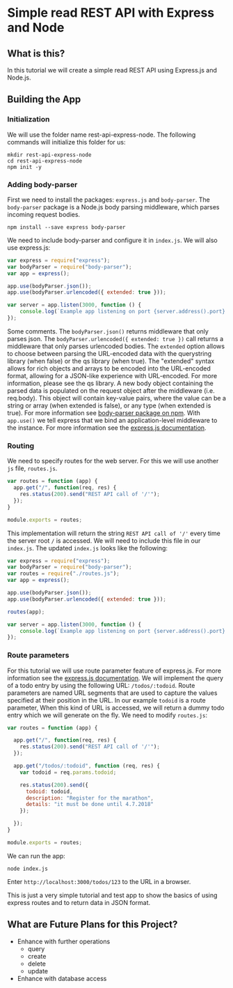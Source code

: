 # Simple read REST API with Express and Node

## What is this?
In this tutorial we will create a simple read REST API using Express.js and Node.js.

## Building the App

### Initialization
We will use the folder name rest-api-express-node. The following commands will initialize this folder for us:

```
mkdir rest-api-express-node
cd rest-api-express-node
npm init -y
```

### Adding body-parser
First we need to install the packages: `express.js` and `body-parser`. The `body-parser` package is a Node.js body parsing middleware, which parses incoming request bodies.

```
npm install --save express body-parser
```

We need to include body-parser and configure it in `index.js`. We will also use express.js:

```javascript
var express = require("express");
var bodyParser = require("body-parser");
var app = express();

app.use(bodyParser.json());
app.use(bodyParser.urlencoded({ extended: true }));

var server = app.listen(3000, function () {
    console.log(`Example app listening on port {server.address().port}!`);
});
```

Some comments.
The `bodyParser.json()` returns middleware that only parses json. The `bodyParser.urlencoded({ extended: true })` call returns a middleware that only parses urlencoded bodies. The `extended` option allows to choose between parsing the URL-encoded data with the querystring library (when false) or the qs library (when true). The "extended" syntax allows for rich objects and arrays to be encoded into the URL-encoded format, allowing for a JSON-like experience with URL-encoded. For more information, please see the qs library. A new body object containing the parsed data is populated on the request object after the middleware (i.e. req.body). This object will contain key-value pairs, where the value can be a string or array (when extended is false), or any type (when extended is true). For more information see [body-parser package on npm](https://www.npmjs.com/package/body-parser).
With `app.use()` we tell express that we bind an application-level middleware to the instance. For more information see the [express.js documentation](http://expressjs.com/en/guide/using-middleware.html).

### Routing
We need to specify routes for the web server. For this we will use another `js` file, `routes.js`.

```javascript
var routes = function (app) {
  app.get("/", function(req, res) {
    res.status(200).send("REST API call of '/'");
  });
}

module.exports = routes;
```

This implementation will return the string `REST API call of '/'` every time the server root `/` is accessed.
We will need to include this file in our `index.js`. The updated `index.js` looks like the following:

```javascript
var express = require("express");
var bodyParser = require("body-parser");
var routes = require("./routes.js");
var app = express();

app.use(bodyParser.json());
app.use(bodyParser.urlencoded({ extended: true }));

routes(app);

var server = app.listen(3000, function () {
    console.log(`Example app listening on port {server.address().port}!`);
});
```

### Route parameters
For this tutorial we will use route parameter feature of express.js. For more information see the [express.js documentation](http://expressjs.com/en/guide/routing.html).
We will implement the query of a todo entry by using the following URL: `/todos/:todoid`.
Route parameters are named URL segments that are used to capture the values specified at their position in the URL. In our example `todoid` is a route parameter,
When this kind of URL is accessed, we will return a dummy todo entry which we will generate on the fly.
We need to modify `routes.js`:

```javascript
var routes = function (app) {

  app.get("/", function(req, res) {
    res.status(200).send("REST API call of '/'");
  });

  app.get("/todos/:todoid", function (req, res) {
    var todoid = req.params.todoid;

    res.status(200).send({
      todoid: todoid,
      description: "Register for the marathon",
      details: "it must be done until 4.7.2018"
    });

  });
}

module.exports = routes;
```

We can run the app:

```
node index.js
```

Enter `http://localhost:3000/todos/123` to the URL in a browser.

This is just a very simple tutorial and test app to show the basics of using express routes and to return data in JSON format. 

## What are Future Plans for this Project?
  * Enhance with further operations
    * query
    * create
    * delete
    * update
  * Enhance with database access
